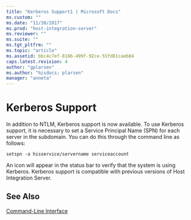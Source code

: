 ```yaml
---
title: "Kerberos Support1 | Microsoft Docs"
ms.custom: ""
ms.date: "11/30/2017"
ms.prod: "host-integration-server"
ms.reviewer: ""
ms.suite: ""
ms.tgt_pltfrm: ""
ms.topic: "article"
ms.assetid: bbc4c7ef-8186-499f-92ce-55fd81caeb84
caps.latest.revision: 4
author: "gplarsen"
ms.author: "hisdocs; plarsen"
manager: "anneta"
---
```

# Kerberos Support
In addition to NTLM, Kerberos support is now available. To use Kerberos support, it is necessary to set a Service Principal Name (SPN) for each server in the subdomain. You can do this through the command line as follows:  
  
```  
setspn -a hisservice/servername serviceaccount  
```  
  
 An icon will appear in the status bar to verify that the system is using Kerberos. Kerberos support is compatible with previous versions of Host Integration Server.  
  
## See Also  
 [Command-Line Interface](../core/command-line-interface2.md)